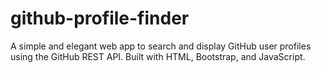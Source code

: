 # github-profile-finder
A simple and elegant web app to search and display GitHub user profiles using the GitHub REST API. Built with HTML, Bootstrap, and JavaScript.
